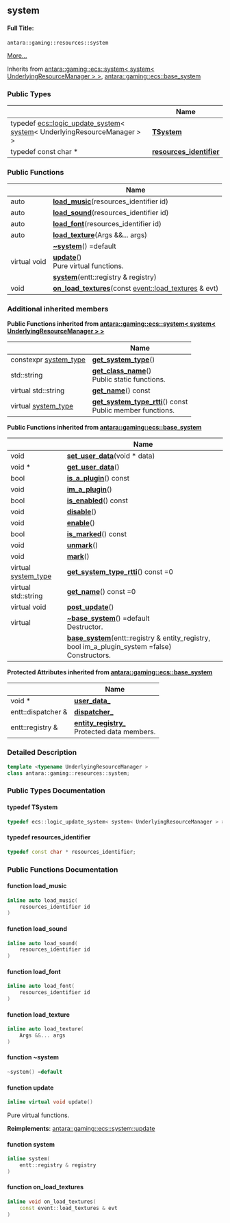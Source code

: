 

## system

#### Full Title:
```
antara::gaming::resources::system
```




 [More...](#detailed-description)




Inherits from [antara::gaming::ecs::system< system< UnderlyingResourceManager > >](Classes/classantara_1_1gaming_1_1ecs_1_1system.md), [antara::gaming::ecs::base_system](Classes/classantara_1_1gaming_1_1ecs_1_1base__system.md)





### Public Types

|                | Name           |
| -------------- | -------------- |
| typedef [ecs::logic_update_system](Namespaces/namespaceantara_1_1gaming_1_1ecs.md#typedef-logic_update_system)< [system](Classes/classantara_1_1gaming_1_1resources_1_1system.md)< UnderlyingResourceManager > > | **[TSystem](Classes/classantara_1_1gaming_1_1resources_1_1system.md#typedef-tsystem)**  |
| typedef const char * | **[resources_identifier](Classes/classantara_1_1gaming_1_1resources_1_1system.md#typedef-resources_identifier)**  |


### Public Functions

|                | Name           |
| -------------- | -------------- |
| auto | **[load_music](Classes/classantara_1_1gaming_1_1resources_1_1system.md#function-load_music)**(resources_identifier id)  |
| auto | **[load_sound](Classes/classantara_1_1gaming_1_1resources_1_1system.md#function-load_sound)**(resources_identifier id)  |
| auto | **[load_font](Classes/classantara_1_1gaming_1_1resources_1_1system.md#function-load_font)**(resources_identifier id)  |
| auto | **[load_texture](Classes/classantara_1_1gaming_1_1resources_1_1system.md#function-load_texture)**(Args &&... args)  |
|  | **[~system](Classes/classantara_1_1gaming_1_1resources_1_1system.md#function-~system)**() =default  |
| virtual void | **[update](Classes/classantara_1_1gaming_1_1resources_1_1system.md#function-update)**() <br>Pure virtual functions.  |
|  | **[system](Classes/classantara_1_1gaming_1_1resources_1_1system.md#function-system)**(entt::registry & registry)  |
| void | **[on_load_textures](Classes/classantara_1_1gaming_1_1resources_1_1system.md#function-on_load_textures)**(const [event::load_textures](Classes/structantara_1_1gaming_1_1event_1_1load__textures.md) & evt)  |







### Additional inherited members






**Public Functions inherited from [antara::gaming::ecs::system< system< UnderlyingResourceManager > >](Classes/classantara_1_1gaming_1_1ecs_1_1system.md)**

|                | Name           |
| -------------- | -------------- |
| constexpr [system_type](Namespaces/namespaceantara_1_1gaming_1_1ecs.md#enum-system_type) | **[get_system_type](Classes/classantara_1_1gaming_1_1ecs_1_1system.md#function-get_system_type)**()  |
| std::string | **[get_class_name](Classes/classantara_1_1gaming_1_1ecs_1_1system.md#function-get_class_name)**() <br>Public static functions.  |
| virtual std::string | **[get_name](Classes/classantara_1_1gaming_1_1ecs_1_1system.md#function-get_name)**() const  |
| virtual [system_type](Namespaces/namespaceantara_1_1gaming_1_1ecs.md#enum-system_type) | **[get_system_type_rtti](Classes/classantara_1_1gaming_1_1ecs_1_1system.md#function-get_system_type_rtti)**() const <br>Public member functions.  |









**Public Functions inherited from [antara::gaming::ecs::base_system](Classes/classantara_1_1gaming_1_1ecs_1_1base__system.md)**

|                | Name           |
| -------------- | -------------- |
| void | **[set_user_data](Classes/classantara_1_1gaming_1_1ecs_1_1base__system.md#function-set_user_data)**(void * data)  |
| void * | **[get_user_data](Classes/classantara_1_1gaming_1_1ecs_1_1base__system.md#function-get_user_data)**()  |
| bool | **[is_a_plugin](Classes/classantara_1_1gaming_1_1ecs_1_1base__system.md#function-is_a_plugin)**() const  |
| void | **[im_a_plugin](Classes/classantara_1_1gaming_1_1ecs_1_1base__system.md#function-im_a_plugin)**()  |
| bool | **[is_enabled](Classes/classantara_1_1gaming_1_1ecs_1_1base__system.md#function-is_enabled)**() const  |
| void | **[disable](Classes/classantara_1_1gaming_1_1ecs_1_1base__system.md#function-disable)**()  |
| void | **[enable](Classes/classantara_1_1gaming_1_1ecs_1_1base__system.md#function-enable)**()  |
| bool | **[is_marked](Classes/classantara_1_1gaming_1_1ecs_1_1base__system.md#function-is_marked)**() const  |
| void | **[unmark](Classes/classantara_1_1gaming_1_1ecs_1_1base__system.md#function-unmark)**()  |
| void | **[mark](Classes/classantara_1_1gaming_1_1ecs_1_1base__system.md#function-mark)**()  |
| virtual [system_type](Namespaces/namespaceantara_1_1gaming_1_1ecs.md#enum-system_type) | **[get_system_type_rtti](Classes/classantara_1_1gaming_1_1ecs_1_1base__system.md#function-get_system_type_rtti)**() const =0  |
| virtual std::string | **[get_name](Classes/classantara_1_1gaming_1_1ecs_1_1base__system.md#function-get_name)**() const =0  |
| virtual void | **[post_update](Classes/classantara_1_1gaming_1_1ecs_1_1base__system.md#function-post_update)**()  |
| virtual  | **[~base_system](Classes/classantara_1_1gaming_1_1ecs_1_1base__system.md#function-~base_system)**() =default <br>Destructor.  |
|  | **[base_system](Classes/classantara_1_1gaming_1_1ecs_1_1base__system.md#function-base_system)**(entt::registry & entity_registry, bool im_a_plugin_system =false) <br>Constructors.  |



**Protected Attributes inherited from [antara::gaming::ecs::base_system](Classes/classantara_1_1gaming_1_1ecs_1_1base__system.md)**

|                | Name           |
| -------------- | -------------- |
| void * | **[user_data_](Classes/classantara_1_1gaming_1_1ecs_1_1base__system.md#variable-user_data_)**  |
| entt::dispatcher & | **[dispatcher_](Classes/classantara_1_1gaming_1_1ecs_1_1base__system.md#variable-dispatcher_)**  |
| entt::registry & | **[entity_registry_](Classes/classantara_1_1gaming_1_1ecs_1_1base__system.md#variable-entity_registry_)** <br>Protected data members.  |




### Detailed Description

```cpp
template <typename UnderlyingResourceManager >
class antara::gaming::resources::system;
```





























### Public Types Documentation

#### typedef TSystem

```cpp
typedef ecs::logic_update_system< system< UnderlyingResourceManager > > TSystem;
```




























#### typedef resources_identifier

```cpp
typedef const char * resources_identifier;
```






























### Public Functions Documentation

#### function load_music

```cpp
inline auto load_music(
    resources_identifier id
)
```




























#### function load_sound

```cpp
inline auto load_sound(
    resources_identifier id
)
```




























#### function load_font

```cpp
inline auto load_font(
    resources_identifier id
)
```




























#### function load_texture

```cpp
inline auto load_texture(
    Args &&... args
)
```




























#### function ~system

```cpp
~system() =default
```




























#### function update

```cpp
inline virtual void update()
```

Pure virtual functions. 
























**Reimplements**: [antara::gaming::ecs::system::update](Classes/classantara_1_1gaming_1_1ecs_1_1system.md#function-update)




#### function system

```cpp
inline system(
    entt::registry & registry
)
```




























#### function on_load_textures

```cpp
inline void on_load_textures(
    const event::load_textures & evt
)
```





































